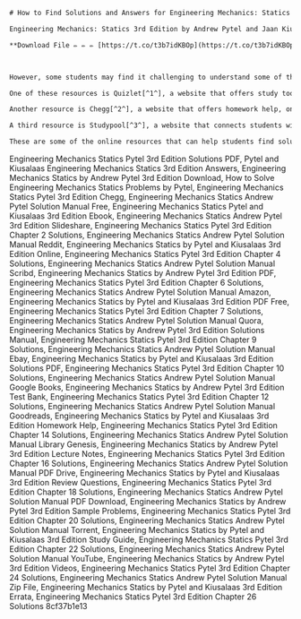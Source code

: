 
 ```html 
# How to Find Solutions and Answers for Engineering Mechanics: Statics 3rd Edition by Andrew Pytel and Jaan Kiusalaas
 
Engineering Mechanics: Statics 3rd Edition by Andrew Pytel and Jaan Kiusalaas is a popular textbook that covers the fundamental principles of statics, the branch of mechanics that deals with forces and moments acting on rigid bodies at rest or in equilibrium. The book provides clear explanations, examples, and exercises that help students develop their problem-solving skills and apply them to various engineering situations.
 
**Download File ✏ ✏ ✏ [https://t.co/t3b7idKBOp](https://t.co/t3b7idKBOp)**


 
However, some students may find it challenging to understand some of the concepts or solve some of the problems in the book. That's why they may need solutions and answers to check their work, learn from their mistakes, or get additional guidance. Fortunately, there are some online resources that can help them find solutions and answers for Engineering Mechanics: Statics 3rd Edition by Andrew Pytel and Jaan Kiusalaas.
 
One of these resources is Quizlet[^1^], a website that offers study tools such as flashcards, games, quizzes, and more. Quizlet has a section called Textbook Solutions where users can access expert-verified solutions for various textbooks, including Engineering Mechanics: Statics 3rd Edition by Andrew Pytel and Jaan Kiusalaas. Users can browse through the solutions by chapter and exercise number, or search for specific topics or keywords. The solutions are written in a clear and concise manner, with diagrams, formulas, and steps shown where applicable. Users can also create their own flashcards or quizzes based on the solutions to review the material or test their knowledge.
 
Another resource is Chegg[^2^], a website that offers homework help, online tutoring, textbook rentals, and more. Chegg has a section called Chegg Study where users can access step-by-step solutions for over 34,000 textbooks, including Engineering Mechanics: Statics 3rd Edition by Andrew Pytel and Jaan Kiusalaas. Users can view the solutions online or download them as PDF files. The solutions are written by Chegg experts who have years of experience in teaching and solving engineering problems. Users can also ask questions to Chegg tutors who are available 24/7 to provide personalized help.
 
A third resource is Studypool[^3^], a website that connects students with tutors who can help them with their homework assignments, essays, projects, and more. Studypool has a section called Documents where users can upload or download documents related to various subjects, including Engineering Mechanics: Statics 3rd Edition by Andrew Pytel and Jaan Kiusalaas. Users can find solution manuals, lecture notes, exam papers, and more that have been shared by other students or tutors. Users can also request custom help from tutors who can provide detailed explanations, examples, tips, and feedback.
 
These are some of the online resources that can help students find solutions and answers for Engineering Mechanics: Statics 3rd Edition by Andrew Pytel and Jaan Kiusalaas. However, students should remember that these resources are meant to supplement their learning and not replace it. Students should still read the textbook carefully, attend lectures, do their own work, and seek help from their instructors or peers when needed. By doing so, they will be able to master the concepts and skills of statics and apply them to real-world engineering problems.
 ``` 
Engineering Mechanics Statics Pytel 3rd Edition Solutions PDF,  Pytel and Kiusalaas Engineering Mechanics Statics 3rd Edition Answers,  Engineering Mechanics Statics by Andrew Pytel 3rd Edition Download,  How to Solve Engineering Mechanics Statics Problems by Pytel,  Engineering Mechanics Statics Pytel 3rd Edition Chegg,  Engineering Mechanics Statics Andrew Pytel Solution Manual Free,  Engineering Mechanics Statics Pytel and Kiusalaas 3rd Edition Ebook,  Engineering Mechanics Statics Andrew Pytel 3rd Edition Slideshare,  Engineering Mechanics Statics Pytel 3rd Edition Chapter 2 Solutions,  Engineering Mechanics Statics Andrew Pytel Solution Manual Reddit,  Engineering Mechanics Statics by Pytel and Kiusalaas 3rd Edition Online,  Engineering Mechanics Statics Pytel 3rd Edition Chapter 4 Solutions,  Engineering Mechanics Statics Andrew Pytel Solution Manual Scribd,  Engineering Mechanics Statics by Andrew Pytel 3rd Edition PDF,  Engineering Mechanics Statics Pytel 3rd Edition Chapter 6 Solutions,  Engineering Mechanics Statics Andrew Pytel Solution Manual Amazon,  Engineering Mechanics Statics by Pytel and Kiusalaas 3rd Edition PDF Free,  Engineering Mechanics Statics Pytel 3rd Edition Chapter 7 Solutions,  Engineering Mechanics Statics Andrew Pytel Solution Manual Quora,  Engineering Mechanics Statics by Andrew Pytel 3rd Edition Solutions Manual,  Engineering Mechanics Statics Pytel 3rd Edition Chapter 9 Solutions,  Engineering Mechanics Statics Andrew Pytel Solution Manual Ebay,  Engineering Mechanics Statics by Pytel and Kiusalaas 3rd Edition Solutions PDF,  Engineering Mechanics Statics Pytel 3rd Edition Chapter 10 Solutions,  Engineering Mechanics Statics Andrew Pytel Solution Manual Google Books,  Engineering Mechanics Statics by Andrew Pytel 3rd Edition Test Bank,  Engineering Mechanics Statics Pytel 3rd Edition Chapter 12 Solutions,  Engineering Mechanics Statics Andrew Pytel Solution Manual Goodreads,  Engineering Mechanics Statics by Pytel and Kiusalaas 3rd Edition Homework Help,  Engineering Mechanics Statics Pytel 3rd Edition Chapter 14 Solutions,  Engineering Mechanics Statics Andrew Pytel Solution Manual Library Genesis,  Engineering Mechanics Statics by Andrew Pytel 3rd Edition Lecture Notes,  Engineering Mechanics Statics Pytel 3rd Edition Chapter 16 Solutions,  Engineering Mechanics Statics Andrew Pytel Solution Manual PDF Drive,  Engineering Mechanics Statics by Pytel and Kiusalaas 3rd Edition Review Questions,  Engineering Mechanics Statics Pytel 3rd Edition Chapter 18 Solutions,  Engineering Mechanics Statics Andrew Pytel Solution Manual PDF Download,  Engineering Mechanics Statics by Andrew Pytel 3rd Edition Sample Problems,  Engineering Mechanics Statics Pytel 3rd Edition Chapter 20 Solutions,  Engineering Mechanics Statics Andrew Pytel Solution Manual Torrent,  Engineering Mechanics Statics by Pytel and Kiusalaas 3rd Edition Study Guide,  Engineering Mechanics Statics Pytel 3rd Edition Chapter 22 Solutions,  Engineering Mechanics Statics Andrew Pytel Solution Manual YouTube,  Engineering Mechanics Statics by Andrew Pytel 3rd Edition Videos,  Engineering Mechanics Statics Pytel 3rd Edition Chapter 24 Solutions,  Engineering Mechanics Statics Andrew Pytel Solution Manual Zip File,  Engineering Mechanics Statics by Pytel and Kiusalaas 3rd Edition Errata,  Engineering Mechanics Statics Pytel 3rd Edition Chapter 26 Solutions
 8cf37b1e13
 
